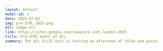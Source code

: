 ```yaml
---
layout: default
modal-id: 1
date: 2025-07-03
img: pre-ICML-2025.png
alt: image-alt
link: https://sites.google.com/view/pre-icml-london-2025
title: Pre-ICML event at UCL
summary: The UCL ELLIS unit is hosting an afternoon of talks and posters showcasing the exciting work in machine learning taking place at UCL and in and around London. A big thank you to G-Research and MediaTek Research for sponsoring the event.
---
```




